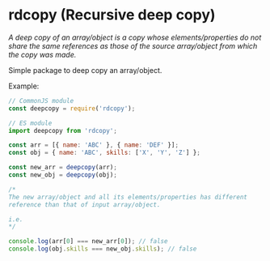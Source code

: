 # rdcopy (Recursive deep copy)

_A deep copy of an array/object is a copy whose elements/properties do not share the same references as those of the source array/object from which the copy was made._

Simple package to deep copy an array/object.

Example:

```js
// CommonJS module
const deepcopy = require('rdcopy');

// ES module
import deepcopy from 'rdcopy';

const arr = [{ name: 'ABC' }, { name: 'DEF' }];
const obj = { name: 'ABC', skills: ['X', 'Y', 'Z'] };

const new_arr = deepcopy(arr);
const new_obj = deepcopy(obj);

/* 
The new array/object and all its elements/properties has different 
reference than that of input array/object.

i.e. 
*/

console.log(arr[0] === new_arr[0]); // false
console.log(obj.skills === new_obj.skills); // false
```
